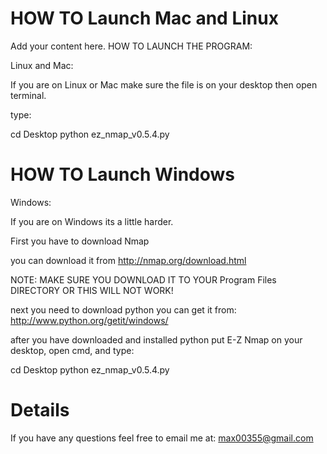 # HOW TO Launch Mac and Linux #

Add your content here.
HOW TO LAUNCH THE PROGRAM:

Linux and Mac:

If you are on Linux or Mac make sure the file is on your desktop then open terminal.

type:

cd Desktop python ez\_nmap\_v0.5.4.py


# HOW TO Launch Windows #
Windows:

If you are on Windows its a little harder.

First you have to download Nmap

you can download it from http://nmap.org/download.html

NOTE: MAKE SURE YOU DOWNLOAD IT TO YOUR Program Files DIRECTORY OR THIS WILL NOT WORK!

next you need to download python you can get it from: http://www.python.org/getit/windows/

after you have downloaded and installed python put E-Z Nmap on your desktop, open cmd, and type:

cd Desktop python ez\_nmap\_v0.5.4.py

# Details #

If you have any questions feel free to email me at: max00355@gmail.com